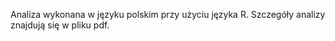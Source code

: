 Analiza wykonana w języku polskim przy użyciu języka R. 
Szczegóły analizy znajdują się w pliku pdf.